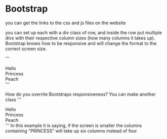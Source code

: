 # Bootstrap

you can get the links to the css and js files on the website

you can set up each with a div class of row, and inside the row put multiple divs with their respective column sizes (how many columns it takes up). Bootstrap knows how to be responsive and will change the format to the correct screen size.

''' <div class = "container">
	  	<div class='row'>
	  		<div class='col-md-4'> Hello </div>
	  		<div class='col-md-4'> Princess </div>
	  		<div class='col-md-4'> Peach </div>
	  	</div>
  	</div>
'''

How do you overrite Bootstraps responsiveness? You can make another class 
'''<div class = "container">
	  	<div class='row'>
	  		<div class='col-md-4'> Hello </div>
	  		<div class='col-md-4 col-xs-6'> Princess </div>
	  		<div class='col-md-4'> Peach </div>
	  	</div>
	  	</div>'''
In this example it is saying, if the screen is smaller the columns containing "PRINCESS" will take up six columns instead of four